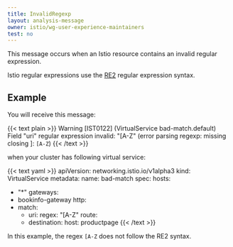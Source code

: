 ```yaml
---
title: InvalidRegexp
layout: analysis-message
owner: istio/wg-user-experience-maintainers
test: no
---
```


This message occurs when an Istio resource contains an invalid regular expression.

Istio regular expressions use the [RE2](https://github.com/google/re2/wiki/Syntax)
regular expression syntax.

## Example

You will receive this message:

{{< text plain >}}
Warning [IST0122] (VirtualService bad-match.default) Field "uri" regular expression invalid: "[A-Z" (error parsing regexp: missing closing ]: `[A-Z`)
{{< /text >}}

when your cluster has following virtual service:

{{< text yaml >}}
apiVersion: networking.istio.io/v1alpha3
kind: VirtualService
metadata:
  name: bad-match
spec:
  hosts:
  - "*"
  gateways:
  - bookinfo-gateway
  http:
  - match:
    - uri:
        regex: "[A-Z"
    route:
    - destination:
        host: productpage
{{< /text >}}

In this example, the regex `[A-Z` does not follow the RE2 syntax.

